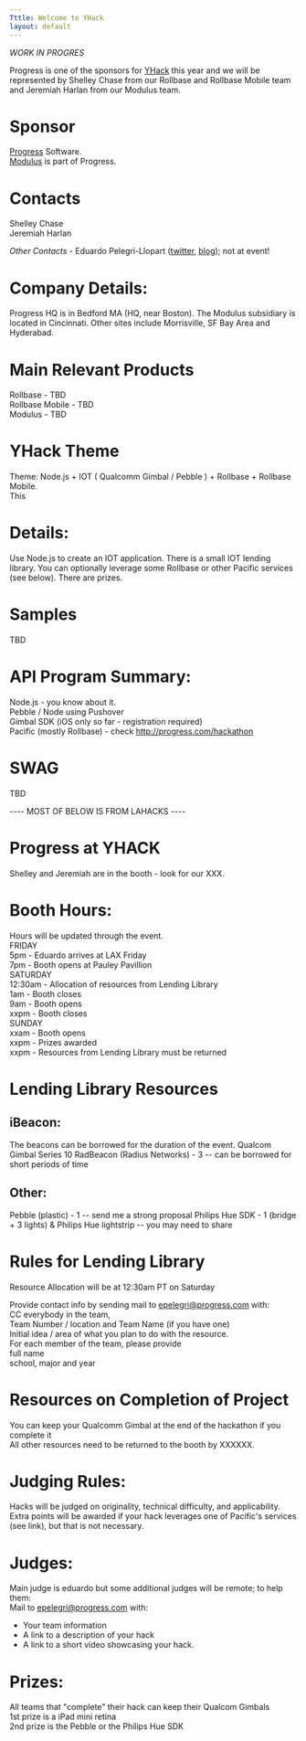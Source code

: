 ```yaml
---
Tttle: Welcome to YHack
layout: default
---
```


*WORK IN PROGRES*

Progress is one of the sponsors for [YHack](http://yhack.org) this year and we will be represented by Shelley Chase from our Rollbase and Rollbase Mobile team and Jeremiah Harlan from our Modulus team.


# Sponsor
   [Progress](http://progress.com) Software.  
   [Modulus](http://modulus.io) is part of Progress.

# Contacts
   Shelley Chase  
   Jeremiah Harlan  

*Other Contacts* - Eduardo Pelegri-Llopart ([twitter](@pelegri), [blog](http://pelegri.wordpress.com)); not at event!

# Company Details:
   Progress HQ is in Bedford MA (HQ, near Boston).  The Modulus subsidiary is located in Cincinnati.  Other sites include Morrisville, SF Bay Area and Hyderabad.

# Main Relevant Products
 Rollbase - TBD  
 Rollbase Mobile - TBD  
 Modulus - TBD   

# YHack Theme
Theme:  Node.js + IOT ( Qualcomm Gimbal / Pebble ) + Rollbase + Rollbase Mobile.  
This 

# Details:
   Use Node.js to create an IOT application.  There is a small IOT lending library.   You can optionally leverage some Rollbase or other Pacific services (see below).  There are prizes. 


# Samples
 TBD

# API Program Summary:
   Node.js - you know about it.  
   Pebble / Node using Pushover  
   Gimbal SDK (iOS only so far - registration required)  
   Pacific (mostly Rollbase) - check http://progress.com/hackathon 


# SWAG
  TBD

---- MOST OF BELOW IS FROM LAHACKS ----


# Progress at YHACK
   Shelley and Jeremiah are in the booth - look for our XXX.

# Booth Hours:
  Hours will be updated through the event.  
  FRIDAY  
	5pm - Eduardo arrives at LAX Friday  
	7pm - Booth opens at Pauley Pavillion  
  SATURDAY  
	12:30am - Allocation of resources from Lending Library  
        1am - Booth closes  
        9am - Booth opens  
        xxpm - Booth closes  
  SUNDAY  
        xxam - Booth opens  
        xxpm - Prizes awarded  
        xxpm - Resources from Lending Library must be returned  

# Lending Library Resources  

## iBeacon:
   The beacons can be borrowed for the duration of the event.
   Qualcom Gimbal Series 10
   RadBeacon (Radius Networks) - 3
     -- can be borrowed for short periods of time 

## Other:
   Pebble (plastic) - 1
     -- send me a strong proposal
   Philips Hue SDK - 1 (bridge + 3 lights) & Philips Hue lightstrip
     -- you may need to share
   

# Rules for Lending Library
   Resource Allocation will be at 12:30am PT on Saturday  

   Provide contact info by sending mail to epelegri@progress.com with:  
     CC everybody in the team,  
     Team Number / location and Team Name (if you have one)  
     Initial idea / area of what you plan to do with the resource.  
     For each member of the team, please provide  
       full name  
       school, major and year  

# Resources on Completion of Project
   You can keep your Qualcomm Gimbal at the end of the hackathon if you complete it  
   All other resources need to be returned to the booth by XXXXXX.  

# Judging Rules:
   Hacks will be judged on originality, technical difficulty, and applicability.  
   Extra points will be awarded if your hack leverages one of Pacific's services (see link), but that is not necessary.  

# Judges:
   Main judge is eduardo but some additional judges will be remote; to help them:  
   Mail to epelegri@progress.com with:  
   * Your team information  
   * A link to a description of your hack  
   * A link to a short video showcasing your hack.  

# Prizes:
   All teams that "complete" their hack can keep their Qualcom Gimbals  
   1st prize is a iPad mini retina  
   2nd prize is the Pebble or the Philips Hue SDK  
   
